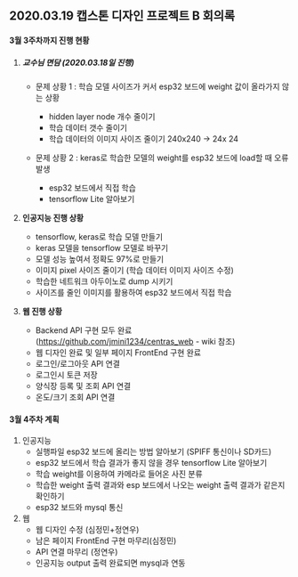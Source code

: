 ## 2020.03.19 캡스톤 디자인 프로젝트 B 회의록

#### 3월 3주차까지 진행 현황

1. ##### 교수님 면담 (2020.03.18일 진행)

   - 문제 상황 1 : 학습 모델 사이즈가 커서 esp32 보드에 weight 값이 올라가지 않는 상황

     <Solution>

     	- hidden layer node 개수 줄이기
     	- 학습 데이터 갯수 줄이기
     	- 학습 데이터의 이미지 사이즈 줄이기 240x240 -> 24x 24

     

   - 문제 상황 2 : keras로 학습한 모델의 weight를 esp32 보드에 load할 때 오류 발생

     <Solution>

     - esp32 보드에서 직접 학습
     - tensorflow Lite 알아보기

     

2. **인공지능 진행 상황**

   	- tensorflow, keras로 학습 모델 만들기
   	- keras 모델을 tensorflow 모델로 바꾸기
   	- 모델 성능 높여서 정확도 97%로 만들기
   	- 이미지 pixel 사이즈 줄이기 (학습 데이터 이미지 사이즈 수정)
   	- 학습한 네트워크 아두이노로 dump 시키기
   	- 사이즈를 줄인 이미지를 활용하여 esp32 보드에서 직접 학습



3. **웹 진행 상황**
   - Backend API 구현 모두 완료 (https://github.com/jmini1234/centras_web - wiki 참조)
   - 웹 디자인 완료 및 일부 페이지 FrontEnd 구현 완료
   - 로그인/로그아웃 API 연결
   - 로그인시 토큰 저장
   - 양식장 등록 및 조회 API 연결
   - 온도/크기 조회 API 연결



#### 3월 4주차 계획

1. 인공지능
   - 실행파일 esp32 보드에 올리는 방법 알아보기 (SPIFF 통신이나 SD카드)
   - esp32 보드에서 학습 결과가 좋지 않을 경우 tensorflow Lite 알아보기
   - 학습 weight를 이용하여 카메라로 들어온 사진 분류
   - 학습한 weight 출력 결과와 esp 보드에서 나오는 weight 출력 결과가 같은지 확인하기
   - esp32 보드와 mysql 통신
2. 웹
   - 웹 디자인 수정 (심정민+정연우)
   - 남은 페이지 FrontEnd 구현 마무리(심정민)
   - API 연결 마무리 (정연우)
   - 인공지능 output 출력 완료되면 mysql과 연동	
